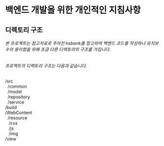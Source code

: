 # 백엔드 개발을 위한 개인적인 지침사항

## 디렉토리 구조

###### 본 프로젝트는 참고자료로 주어진 hsbank를 참고하여 백엔드 코드를 작성하나 유지보수의 용이함을 위해 조금 다른 디렉토리의 구조를 가집니다.

###### 프로젝트의 디렉토리 구조는 다음과 같습니다.

/src   
&nbsp;  /common   
&nbsp;  /model   
&nbsp;  /repository    
&nbsp;  /service    
/build   
/WebContent   
&nbsp;  /resource   
&nbsp;&nbsp;    /css   
&nbsp;&nbsp;    /js   
&nbsp;&nbsp;    /img   
    /view   



